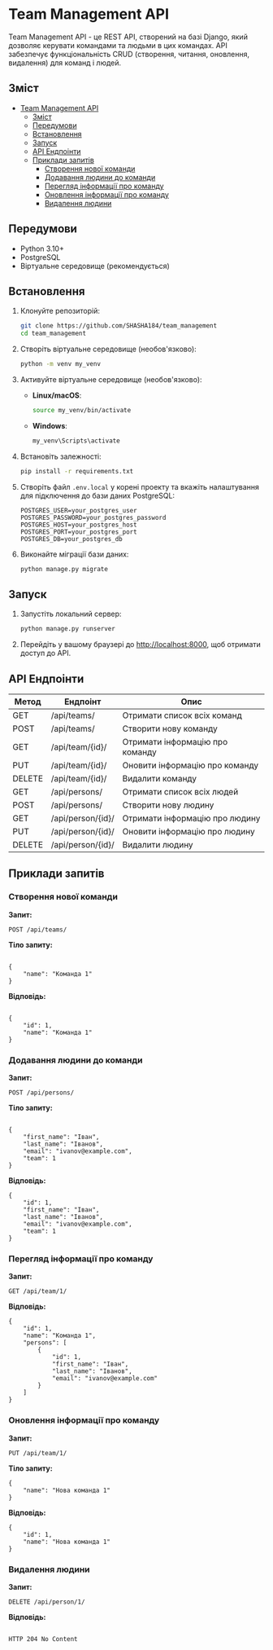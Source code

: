 # Team Management API

Team Management API - це REST API, створений на базі Django, який дозволяє керувати командами та людьми в цих командах. API забезпечує функціональність CRUD (створення, читання, оновлення, видалення) для команд і людей.

## Зміст

- [Team Management API](#team-management-api)
  - [Зміст](#зміст)
  - [Передумови](#передумови)
  - [Встановлення](#встановлення)
  - [Запуск](#запуск)
  - [API Ендпоінти](#api-ендпоінти)
  - [Приклади запитів](#приклади-запитів)
    - [Створення нової команди](#створення-нової-команди)
    - [Додавання людини до команди](#додавання-людини-до-команди)
    - [Перегляд інформації про команду](#перегляд-інформації-про-команду)
    - [Оновлення інформації про команду](#оновлення-інформації-про-команду)
    - [Видалення людини](#видалення-людини)

## Передумови

-   Python 3.10+
-   PostgreSQL
-   Віртуальне середовище (рекомендується)

## Встановлення

1. Клонуйте репозиторій:

    ```bash
    git clone https://github.com/SHASHA184/team_management
    cd team_management
    ```

2. Створіть віртуальне середовище (необов'язково):

    ```bash
    python -m venv my_venv
    ```

3. Активуйте віртуальне середовище (необов'язково):

    - **Linux/macOS**:

        ```bash
        source my_venv/bin/activate
        ```

    - **Windows**:

        ```bash
        my_venv\Scripts\activate
        ```

4. Встановіть залежності:

    ```bash
    pip install -r requirements.txt
    ```

5. Створіть файл `.env.local` у корені проекту та вкажіть налаштування для підключення до бази даних PostgreSQL:

    ```dotenv
    POSTGRES_USER=your_postgres_user
    POSTGRES_PASSWORD=your_postgres_password
    POSTGRES_HOST=your_postgres_host
    POSTGRES_PORT=your_postgres_port
    POSTGRES_DB=your_postgres_db
    ```

6. Виконайте міграції бази даних:

    ```bash
    python manage.py migrate
    ```

## Запуск

1. Запустіть локальний сервер:

    ```bash
    python manage.py runserver
    ```

2. Перейдіть у вашому браузері до [http://localhost:8000](http://localhost:8000), щоб отримати доступ до API.

## API Ендпоінти

| Метод  | Ендпоінт         | Опис                            |
| ------ | ---------------- | ------------------------------- |
| GET    | /api/teams/       | Отримати список всіх команд     |
| POST   | /api/teams/       | Створити нову команду           |
| GET    | /api/team/{id}/   | Отримати інформацію про команду |
| PUT    | /api/team/{id}/   | Оновити інформацію про команду  |
| DELETE | /api/team/{id}/   | Видалити команду                |
| GET    | /api/persons/     | Отримати список всіх людей      |
| POST   | /api/persons/     | Створити нову людину            |
| GET    | /api/person/{id}/ | Отримати інформацію про людину  |
| PUT    | /api/person/{id}/ | Оновити інформацію про людину   |
| DELETE | /api/person/{id}/ | Видалити людину                 |

## Приклади запитів

### Створення нової команди

**Запит:**

```http
POST /api/teams/

```

**Тіло запиту:**

```http

{
    "name": "Команда 1"
}
```

**Відповідь:**

```http

{
    "id": 1,
    "name": "Команда 1"
}
```

### Додавання людини до команди

**Запит:**

```http
POST /api/persons/
```

**Тіло запиту:**

```http

{
    "first_name": "Іван",
    "last_name": "Іванов",
    "email": "ivanov@example.com",
    "team": 1
}
```

**Відповідь:**

```http
{
    "id": 1,
    "first_name": "Іван",
    "last_name": "Іванов",
    "email": "ivanov@example.com",
    "team": 1
}
```

### Перегляд інформації про команду

**Запит:**

```http
GET /api/team/1/
```

**Відповідь:**

```http
{
    "id": 1,
    "name": "Команда 1",
    "persons": [
        {
            "id": 1,
            "first_name": "Іван",
            "last_name": "Іванов",
            "email": "ivanov@example.com"
        }
    ]
}
```

### Оновлення інформації про команду

**Запит:**

```http
PUT /api/team/1/
```

**Тіло запиту:**

```http
{
    "name": "Нова команда 1"
}
```

**Відповідь:**

```http
{
    "id": 1,
    "name": "Нова команда 1"
}
```

### Видалення людини

**Запит:**

```http
DELETE /api/person/1/
```

**Відповідь:**

```http

HTTP 204 No Content
```
